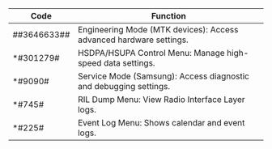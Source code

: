 Code	| Function
---|---
*#*#3646633#*#*	| Engineering Mode (MTK devices): Access advanced hardware settings.
*#301279#	| HSDPA/HSUPA Control Menu: Manage high-speed data settings.
*#9090#	| Service Mode (Samsung): Access diagnostic and debugging settings.
*#745#	| RIL Dump Menu: View Radio Interface Layer logs.
*#225#	| Event Log Menu: Shows calendar and event logs.
